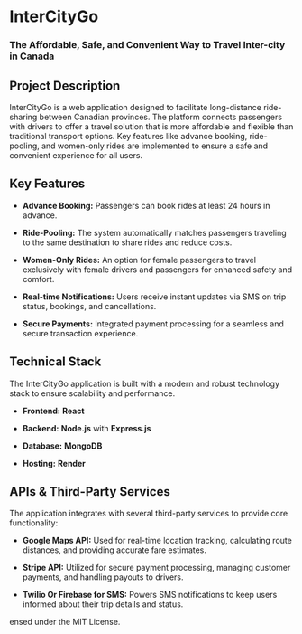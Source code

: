 # InterCityGo

### The Affordable, Safe, and Convenient Way to Travel Inter-city in Canada

## Project Description

InterCityGo is a web application designed to facilitate long-distance ride-sharing between Canadian provinces. The platform connects passengers with drivers to offer a travel solution that is more affordable and flexible than traditional transport options. Key features like advance booking, ride-pooling, and women-only rides are implemented to ensure a safe and convenient experience for all users.

## Key Features

* **Advance Booking:** Passengers can book rides at least 24 hours in advance.

* **Ride-Pooling:** The system automatically matches passengers traveling to the same destination to share rides and reduce costs.

* **Women-Only Rides:** An option for female passengers to travel exclusively with female drivers and passengers for enhanced safety and comfort.

* **Real-time Notifications:** Users receive instant updates via SMS on trip status, bookings, and cancellations.

* **Secure Payments:** Integrated payment processing for a seamless and secure transaction experience.

## Technical Stack

The InterCityGo application is built with a modern and robust technology stack to ensure scalability and performance.

* **Frontend:** **React**

* **Backend:** **Node.js** with **Express.js**

* **Database:** **MongoDB**

* **Hosting:** **Render**

## APIs & Third-Party Services

The application integrates with several third-party services to provide core functionality:

* **Google Maps API:** Used for real-time location tracking, calculating route distances, and providing accurate fare estimates.

* **Stripe API:** Utilized for secure payment processing, managing customer payments, and handling payouts to drivers.

* **Twilio Or Firebase for SMS:** Powers SMS notifications to keep users informed about their trip details and status.

ensed under the MIT License.
